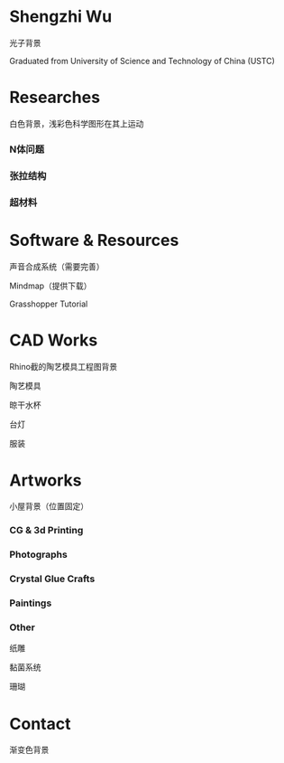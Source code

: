 # Shengzhi Wu

光子背景

Graduated from University of Science and Technology of China (USTC)

# Researches

白色背景，浅彩色科学图形在其上运动

### N体问题

### 张拉结构

### 超材料

# Software & Resources

声音合成系统（需要完善）

Mindmap（提供下载）

Grasshopper Tutorial

# CAD Works

Rhino截的陶艺模具工程图背景

陶艺模具

晾干水杯

台灯

服装

# Artworks

小屋背景（位置固定）

### CG & 3d Printing

### Photographs

### Crystal Glue Crafts

### Paintings

### Other

纸雕

黏菌系统

珊瑚

# Contact

渐变色背景